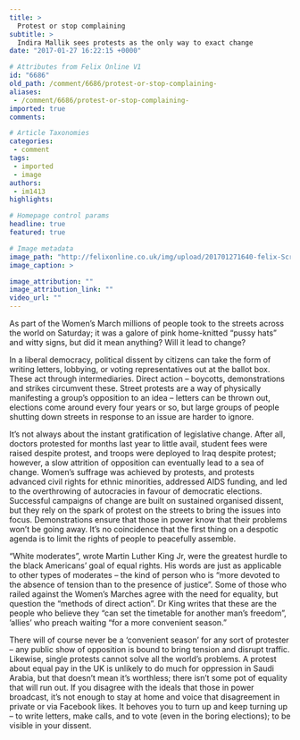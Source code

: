 ```yaml
---
title: >
  Protest or stop complaining
subtitle: >
  Indira Mallik sees protests as the only way to exact change
date: "2017-01-27 16:22:15 +0000"

# Attributes from Felix Online V1
id: "6686"
old_path: /comment/6686/protest-or-stop-complaining-
aliases:
 - /comment/6686/protest-or-stop-complaining-
imported: true
comments:

# Article Taxonomies
categories:
 - comment
tags:
 - imported
 - image
authors:
 - im1413
highlights:

# Homepage control params
headline: true
featured: true

# Image metadata
image_path: "http://felixonline.co.uk/img/upload/201701271640-felix-Screen Shot 2017-01-27 at 16.26.36.png"
image_caption: >

image_attribution: ""
image_attribution_link: ""
video_url: ""
---
```


As part of the Women’s March millions of people took to the streets across the world on Saturday; it was a galore of pink home-knitted “pussy hats” and witty signs, but did it mean anything? Will it lead to change?

In a liberal democracy, political dissent by citizens can take the form of writing letters, lobbying, or voting representatives out at the ballot box. These act through intermediaries. Direct action – boycotts, demonstrations and strikes circumvent these. Street protests are a way of physically manifesting a group’s opposition to an idea – letters can be thrown out, elections come around every four years or so, but large groups of people shutting down streets in response to an issue are harder to ignore.

It’s not always about the instant gratification of legislative change. After all, doctors protested for months last year to little avail, student fees were raised despite protest, and troops were deployed to Iraq despite protest; however, a slow attrition of opposition can eventually lead to a sea of change. Women’s suffrage was achieved by protests,  and protests advanced civil rights for ethnic minorities, addressed AIDS funding, and led to the overthrowing of autocracies in favour of democratic elections. Successful campaigns of change are built on sustained organised dissent, but they rely on the spark of protest on the streets to bring the issues into focus. Demonstrations ensure that those in power know that their problems won’t be going away. It’s no coincidence that the first thing on a despotic agenda is to limit the rights of people to peacefully assemble.

“White moderates”, wrote Martin Luther King Jr, were the greatest hurdle to the black Americans’ goal of equal rights. His words are just as applicable to other types of moderates – the kind of person who is “more devoted to the absence of tension than to the presence of justice”. Some of those who railed against the Women’s Marches agree with the need for equality, but question the “methods of direct action”. Dr King writes that these are the people who believe they “can set the timetable for another man’s freedom”, ’allies’ who preach waiting “for a more convenient season.”

There will of course never be a ‘convenient season’ for any sort of protester – any public show of opposition is bound to bring tension and disrupt traffic. Likewise, single protests cannot solve all the world’s problems. A protest about equal pay in the UK is unlikely to do much for oppression in Saudi Arabia, but that doesn’t mean it’s worthless; there isn’t some pot of equality that will run out. If you disagree with the ideals that those in power broadcast, it’s not enough to stay at home and voice that disagreement in private or via Facebook likes. It behoves you to turn up and keep turning up – to write letters, make calls, and to vote (even in the boring elections); to be visible in your dissent.
